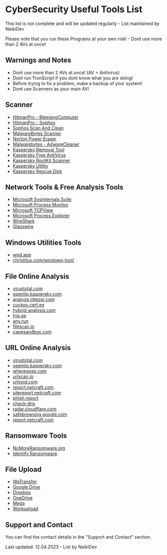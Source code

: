 # CyberSecurity Useful Tools List

<p class="warn"> This list is not complete and will be updated regularly - List maintained by NeikiDev </p>

<p class="tip"> Please note that you run these Programs at your own risk! - Dont use more than 2 AVs at once! </p>

## Warnings and Notes

* Dont use more than 2 AVs at once! (AV = Antivirus)
* Dont run TronScript if you dont know what you are doing!
* Before trying to fix a problem, make a backup of your system!
* Dont use Scanners as your main AV!

## Scanner

* [HitmanPro - BleepingComputer](https://www.bleepingcomputer.com/download/hitmanpro/)
* [HitmanPro - Sophos](https://www.hitmanpro.com/en-us)
* [Sophos Scan And Clean](https://www.sophos.com/de-de/free-tools/virus-removal-tool)
* [MalwareBytes Scanner](https://www.malwarebytes.com/mwb-download)
* [Norton Power Eraser](https://support.norton.com/sp/en/en/home/current/solutions/kb20100824120155EN)
* [Malwarebytes - AdwareCleaner](https://www.malwarebytes.com/adwcleaner)
* [Kaspersky Removal Tool](https://www.kaspersky.com/downloads/free-virus-removal-tool)
* [Kaspersky Free AntiVirus](https://kaspersky.com/free-antivirus)
* [Kaspersky RootKit Scanner](https://support.kaspersky.com/common/disinfection/5350)
* [Kaspersky Utility](https://support.kaspersky.com/utility)
* [Kaspersky Rescue Disk](https://support.kaspersky.com/krd18)

## Network Tools & Free Analysis Tools

* [Microsoft Sysinternals Suite](https://docs.microsoft.com/en-us/sysinternals/downloads/sysinternals-suite)
* [Microsoft Process Monitor](https://docs.microsoft.com/en-us/sysinternals/downloads/procmon)
* [Microsoft TCPView](https://docs.microsoft.com/en-us/sysinternals/downloads/tcpview)
* [Microsoft Process Explorer](https://docs.microsoft.com/en-us/sysinternals/downloads/process-explorer)
* [WireShark](https://www.wireshark.org)
* [Glasswire](https://www.glasswire.com)

## Windows Utilities Tools

* [wpd.app](https://wpd.app)
* [christitus.com/windows-tool/](https://christitus.com/windows-tool/)

## File Online Analysis

* [virustotal.com](https://virustotal.com)
* [opentip.kaspersky.com](https://opentip.kaspersky.com)
* [analyze.intezer.com](https://analyze.intezer.com)
* [cuckoo.cert.ee](https://cuckoo.cert.ee)
* [hybrid-analysis.com](https://hybrid-analysis.com)
* [tria.ge](https://tria.ge)
* [any.run](https://app.any.run)
* [filescan.io](https://filescan.io)
* [capesandbox.com](https://capesandbox.com/)

## URL Online Analysis

* [virustotal.com](https://www.virustotal.com/gui/home/url)
* [opentip.kaspersky.com](https://opentip.kaspersky.com/?tab=lookup)
* [wheregoes.com](https://wheregoes.com)
* [urlscan.io](https://urlscan.io)
* [urlvoid.com](https://www.urlvoid.com)
* [report.netcraft.com](https://report.netcraft.com)
* [sitereport.netcraft.com](https://sitereport.netcraft.com)
* [phish.report](https://phish.report/)
* [check-dns](https://check-host.net/check-dns)
* [radar.cloudflare.com](https://radar.cloudflare.com/scan)
* [safebrowsing.google.com](https://safebrowsing.google.com/safebrowsing/report_phish/?hl=en)
* [report.netcraft.com](https://report.netcraft.com/report/)

## Ransomware Tools

* [NoMoreRansomware.org](https://www.nomoreransom.org/en/index.html)
* [Identify Ransomware](https://id-ransomware.malwarehunterteam.com/)

## File Upload

* [WeTransfer](https://wetransfer.com)
* [Google Drive](https://drive.google.com)
* [Dropbox](https://dropbox.com)
* [OneDrive](https://onedrive.live.com)
* [Mega](https://mega.nz)
* [Workupload](https://workupload.com)

## Support and Contact
You can find the contact details in the "Support and Contact" section.

<p class="warn"> Last updated: 12.04.2023 - List by NeikiDev </p>